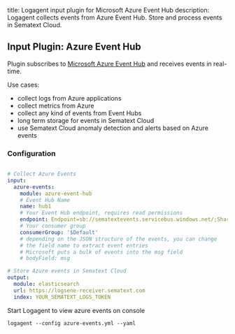 title: Logagent input plugin for Microsoft Azure Event Hub 
description: Logagent collects events from Azure Event Hub. Store and process events in Sematext Cloud. 

## Input Plugin: Azure Event Hub

Plugin subscribes to [Microsoft Azure Event Hub](https://docs.microsoft.com/en-us/azure/event-hubs/event-hubs-about) and receives events in real-time. 

Use cases: 

- collect logs from Azure applications 
- collect metrics from Azure
- collect any kind of events from Event Hubs
- long term storage for events in Sematext Cloud
- use Sematext Cloud anomaly detection and alerts based on Azure events 

### Configuration

```yaml

# Collect Azure Events
input:
  azure-events: 
    module: azure-event-hub
    # Event Hub Name
    name: hub1
    # Your Event Hub endpoint, requires read permissions 
    endpoint: Endpoint=sb://sematextevents.servicebus.windows.net/;SharedAccessKeyName=RootManageSharedAccessKey;SharedAccessKey=oahU9gjxqXvIpvJbOOU/UiTI+cyTY1kKqib43jMXnMQ=
    # Your consumer group
    consumerGroup: '$Default'
    # depending on the JSON structure of the events, you can change 
    # the field name to extract event entries
    # Microsoft puts a bulk of events into the msg field
    # bodyField: msg

# Store Azure events in Sematext Cloud
output: 
  module: elasticsearch
  url: https://logsene-receiver.sematext.com
  index: YOUR_SEMATEXT_LOGS_TOKEN

```

Start Logagent to view azure events on console

```
logagent --config azure-events.yml --yaml 
```
